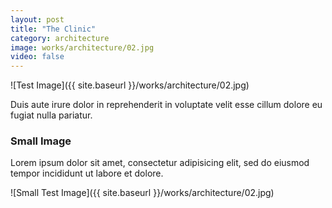 ```yaml
---
layout: post
title: "The Clinic"
category: architecture
image: works/architecture/02.jpg
video: false
---
```


![Test Image]({{ site.baseurl }}/works/architecture/02.jpg)

Duis aute irure dolor in reprehenderit in voluptate velit esse cillum dolore eu fugiat nulla pariatur.

### Small Image

Lorem ipsum dolor sit amet, consectetur adipisicing elit, sed do eiusmod tempor incididunt ut labore et dolore.

![Small Test Image]({{ site.baseurl }}/works/architecture/02.jpg)
